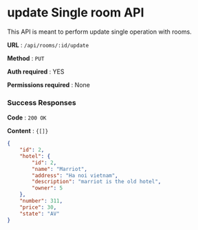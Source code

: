 # update Single room API

This API is meant to perform update single operation with rooms.

**URL** : `/api/rooms/:id/update`

**Method** : `PUT`

**Auth required** : YES

**Permissions required** : None

### Success Responses

**Code** : `200 OK`

**Content** : `{[]}`

```json
{
    "id": 2,
    "hotel": {
        "id": 2,
        "name": "Marriot",
        "address": "Ha noi vietnam",
        "description": "marriot is the old hotel",
        "owner": 5
    },
    "number": 311,
    "price": 30,
    "state": "AV"
}
```



